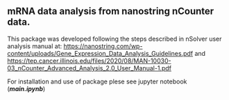 ## mRNA data analysis from nanostring nCounter data.
This package was developed following the steps described in nSolver user analysis manual at:
https://nanostring.com/wp-content/uploads/Gene_Expression_Data_Analysis_Guidelines.pdf  and 
https://tep.cancer.illinois.edu/files/2020/08/MAN-10030-03_nCounter_Advanced_Analysis_2.0_User_Manual-1.pdf


For installation and use of package plese see jupyter notebook (*****main.ipynb*****)
